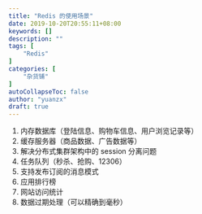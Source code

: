 ```yaml
---
title: "Redis 的使用场景"
date: 2019-10-20T20:55:11+08:00
keywords: []
description: ""
tags: [
    "Redis"
]
categories: [
    "杂货铺"
]
autoCollapseToc: false
author: "yuanzx"
draft: true
---
```


1. 内存数据库（登陆信息、购物车信息、用户浏览记录等）
2. 缓存服务器（商品数据、广告数据等）
3. 解决分布式集群架构中的 session 分离问题
4. 任务队列（秒杀、抢购、12306）
5. 支持发布订阅的消息模式
6. 应用排行榜
7. 网站访问统计
8. 数据过期处理（可以精确到毫秒）
